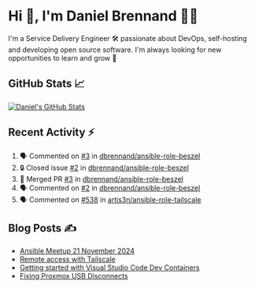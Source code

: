 # Hi 👋, I'm Daniel Brennand 👨‍💻

I'm a Service Delivery Engineer 🛠 passionate about DevOps, self-hosting and developing open source software. I'm always looking for new opportunities to learn and grow 🌱

## GitHub Stats 📈

[![Daniel's GitHub Stats](https://github-readme-stats.vercel.app/api?username=dbrennand&show_icons=true&count_private=true&hide_border=true&theme=dark)](https://github.com/anuraghazra/github-readme-stats)

## Recent Activity ⚡

<!--START_SECTION:activity-->
1. 🗣 Commented on [#3](https://github.com/dbrennand/ansible-role-beszel/pull/3#issuecomment-2708219897) in [dbrennand/ansible-role-beszel](https://github.com/dbrennand/ansible-role-beszel)
2. 🔒 Closed issue [#2](https://github.com/dbrennand/ansible-role-beszel/issues/2) in [dbrennand/ansible-role-beszel](https://github.com/dbrennand/ansible-role-beszel)
3. 🎉 Merged PR [#3](https://github.com/dbrennand/ansible-role-beszel/pull/3) in [dbrennand/ansible-role-beszel](https://github.com/dbrennand/ansible-role-beszel)
4. 🗣 Commented on [#2](https://github.com/dbrennand/ansible-role-beszel/issues/2#issuecomment-2705895666) in [dbrennand/ansible-role-beszel](https://github.com/dbrennand/ansible-role-beszel)
5. 🗣 Commented on [#538](https://github.com/artis3n/ansible-role-tailscale/pull/538#issuecomment-2705877776) in [artis3n/ansible-role-tailscale](https://github.com/artis3n/ansible-role-tailscale)
<!--END_SECTION:activity-->

## Blog Posts ✍

<!-- BLOG-POST-LIST:START -->
- [Ansible Meetup 21 November 2024](https://danielbrennand.com/blog/ansible-meetup-21-november/)
- [Remote access with Tailscale](https://danielbrennand.com/blog/tailscale/)
- [Getting started with Visual Studio Code Dev Containers](https://danielbrennand.com/blog/vscode-dev-containers/)
- [Fixing Proxmox USB Disconnects](https://danielbrennand.com/blog/proxmox-fix-usb-disconnect/)
<!-- BLOG-POST-LIST:END -->
